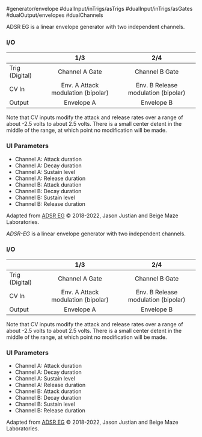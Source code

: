 #generator/envelope #dualInput/inTrigs/asTrigs  #dualInput/inTrigs/asGates #dualOutput/envelopes #dualChannels 

ADSR EG is a linear envelope generator with two independent channels.

### I/O

|                |              1/3           |                   2/4                |
| -------------- |:---------------------------:|:-------------------------------------:|
| Trig (Digital) |  Channel A Gate             |      Channel B Gate                    |
| CV In          | Env. A Attack modulation (bipolar) |     Env. B Release modulation (bipolar)       |
| Output         |         Envelope A           |         Envelope B           |

Note that CV inputs modify the attack and release rates over a range of about -2.5 volts to about 2.5 volts. There is a small center detent in the middle of the range, at which point no modification will be made.

### UI Parameters
* Channel A: Attack duration
* Channel A: Decay duration
* Channel A: Sustain level
* Channel A: Release duration
* Channel B: Attack duration
* Channel B: Decay duration
* Channel B: Sustain level
* Channel B: Release duration


Adapted from [ADSR EG](https://github.com/Chysn/O_C-HemisphereSuite/wiki/ADSR-EG) © 2018-2022, Jason Justian and Beige Maze Laboratories. 

































































































































































































































































































































































*ADSR-EG* is a linear envelope generator with two independent channels.

### I/O

|                |              1/3           |                   2/4                |
| -------------- |:---------------------------:|:-------------------------------------:|
| Trig (Digital) |  Channel A Gate             |      Channel B Gate                    |
| CV In          | Env. A Attack modulation (bipolar) |     Env. B Release modulation (bipolar)       |
| Output         |         Envelope A           |         Envelope B           |

Note that CV inputs modify the attack and release rates over a range of about -2.5 volts to about 2.5 volts. There is a small center detent in the middle of the range, at which point no modification will be made.

### UI Parameters
* Channel A: Attack duration
* Channel A: Decay duration
* Channel A: Sustain level
* Channel A: Release duration
* Channel B: Attack duration
* Channel B: Decay duration
* Channel B: Sustain level
* Channel B: Release duration


Adapted from [ADSR EG](https://github.com/Chysn/O_C-HemisphereSuite/wiki/ADSR-EG) © 2018-2022, Jason Justian and Beige Maze Laboratories. 